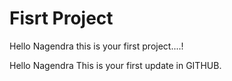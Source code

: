 # Fisrt Project
Hello Nagendra this is your first project....!

Hello Nagendra This is your first update in GITHUB.
